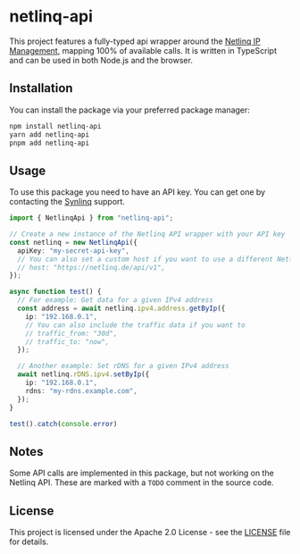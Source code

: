 # netlinq-api

This project features a fully-typed api wrapper around the [Netlinq IP Management](https://netlinq.de), mapping 100% of available calls. It is written in TypeScript and can be used in both Node.js and the browser.

## Installation

You can install the package via your preferred package manager:

```bash
npm install netlinq-api
yarn add netlinq-api
pnpm add netlinq-api
```

## Usage

To use this package you need to have an API key. You can get one by contacting the [Synlinq](https://synlinq.de) support.

```typescript
import { NetlinqApi } from "netlinq-api";

// Create a new instance of the Netlinq API wrapper with your API key
const netlinq = new NetlinqApi({
  apiKey: "my-secret-api-key",
  // You can also set a custom host if you want to use a different Netlinq instance
  // host: "https://netlinq.de/api/v1",
});

async function test() {
  // For example: Get data for a given IPv4 address
  const address = await netlinq.ipv4.address.getByIp({
    ip: "192.168.0.1",
    // You can also include the traffic data if you want to
    // traffic_from: "30d",
    // traffic_to: "now",
  });

  // Another example: Set rDNS for a given IPv4 address
  await netlinq.rDNS.ipv4.setByIp({
    ip: "192.168.0.1",
    rdns: "my-rdns.example.com",
  });
}

test().catch(console.error)
```

## Notes

Some API calls are implemented in this package, but not working on the Netlinq API. These are marked with a `TODO` comment in the source code.

## License

This project is licensed under the Apache 2.0 License - see the [LICENSE](LICENSE) file for details.